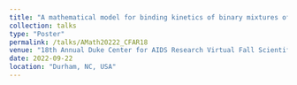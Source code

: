 ```yaml
---
title: "A mathematical model for binding kinetics of binary mixtures of monoclonal antibodies interacting with antigen presenting multiple epitopes"
collection: talks
type: "Poster"
permalink: /talks/AMath20222_CFAR18
venue: "18th Annual Duke Center for AIDS Research Virtual Fall Scientific Retreat"
date: 2022-09-22
location: "Durham, NC, USA"
---
```


